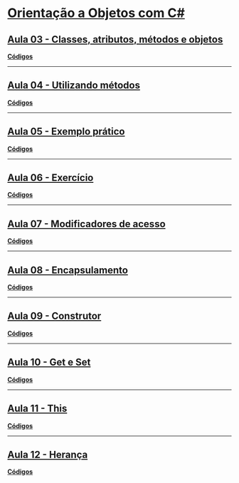 # <a href="https://youtube.com/playlist?list=PLWXw8Gu52TRKlAqSfkdhSTPtAfAcYko5E">Orientação a Objetos com C#</a>

## <a href="https://youtu.be/dARHRw1d0qI">Aula 03 - Classes, atributos, métodos e objetos</a>

**<a href="./Aulas/03">Códigos</a>**

---

## <a href="https://youtu.be/4q3hzqFA8bo">Aula 04 - Utilizando métodos</a>

**<a href="./Aulas/04">Códigos</a>**

---

## <a href="https://youtu.be/xArbuUcIEBw">Aula 05 - Exemplo prático</a>

**<a href="./Aulas/05">Códigos</a>**

---

## <a href="https://youtu.be/MezRH7djLPo">Aula 06 - Exercício</a>

**<a href="./Aulas/06">Códigos</a>**

---

## <a href="https://youtu.be/qBuDyaTFvlQ">Aula 07 - Modificadores de acesso</a>

**<a href="./Aulas/07">Códigos</a>**

---

## <a href="https://youtu.be/oXz53h2cqjE">Aula 08 - Encapsulamento</a>

**<a href="./Aulas/08">Códigos</a>**

---

## <a href="https://youtu.be/RLgS_yLMmxw">Aula 09 - Construtor</a>

**<a href="./Aulas/09">Códigos</a>**

---

## <a href="https://youtu.be/OCRz0LnTlcY">Aula 10 - Get e Set</a>

**<a href="./Aulas/10">Códigos</a>**

---

## <a href="https://youtu.be/1y0Oq-S0uO4">Aula 11 - This</a>

**<a href="./Aulas/11">Códigos</a>**

---

## <a href="https://youtu.be/le8DIPlN2ic">Aula 12 - Herança</a>

**<a href="./Aulas/12">Códigos</a>**
